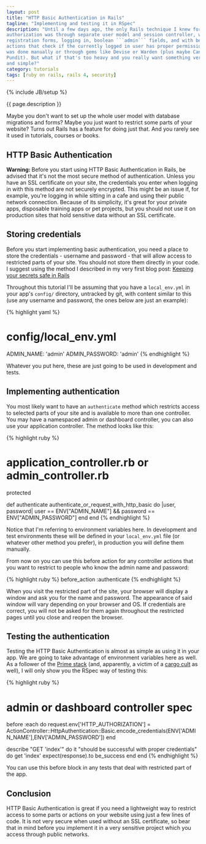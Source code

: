 ```yaml
---
layout: post
title: "HTTP Basic Authentication in Rails"
tagline: "Implementing and testing it in RSpec"
description: "Until a few days ago, the only Rails technique I knew for authentication and
authorization was through separate user model and session controller, with
registration forms, logging in, boolean ```admin``` fields, and with before
actions that check if the currently logged in user has proper permissions. This
was done manually or through gems like Devise or Warden (plus maybe CanCanCan or
Pundit). But what if that's too heavy and you really want something very basic
and simple?"
category: tutorials
tags: [ruby on rails, rails 4, security]
---
```

{% include JB/setup %}

{{ page.description }}
<!--break-->

Maybe you don't want to set up the whole user model with database migrations and
forms? Maybe you just want to restrict some parts of your website? Turns out
Rails has a feature for doing just that. And you rarely see it used in
tutorials, courses or books.

<h2>HTTP Basic Authentication</h2>

<strong>Warning: </strong>Before you start using HTTP Basic Authentication in
Rails, be advised that it's not the most secure method of authentication. Unless
you have an SSL certificate on your site, the credentials you enter when logging
in with this method are not securely encrypted. This might be an issue if, for
example, you're logging in while sitting in a cafe and using their public network
connection. Because of its simplicity, it's great for your private apps,
disposable training apps or pet projects, but you should not use it on
production sites that hold sensitive data without an SSL certificate.

<h2>Storing credentials</h2>

Before you start implementing basic authentication, you need a place to store
the credentials - username and password - that will allow access to restricted
parts of your site. You should not store them directly in your code. I suggest
using the method I described in my very first blog post:
[Keeping your secrets safe in Rails](/tutorials/2015/03/12/keeping-your-secrets-safe-in-rails)

Throughout this tutorial I'll be assuming that you have a ```local_env.yml``` in
your app's ```config/``` directory, untracked by git, with content similar to
this (use any username and password, the ones below are just an example):

{% highlight yaml %}
# config/local_env.yml
ADMIN_NAME: 'admin'
ADMIN_PASSWORD: 'admin'
{% endhighlight %}

Whatever you put here, these are just going to be used in development and tests.

<h2>Implementing authentication</h2>

You most likely want to have an ```authenticate``` method which restricts access
to selected parts of your site and is available to more than one controller. You
may have a namespaced admin or dashboard controller, you can also use your
application controller. The method looks like this:

{% highlight ruby %}
# application_controller.rb or admin_controller.rb

protected

def authenticate
  authenticate_or_request_with_http_basic do |user, password|
    user == ENV["ADMIN_NAME"] && password == ENV["ADMIN_PASSWORD"]
  end
end
{% endhighlight %}

Notice that I'm referring to environment variables here. In development and test
environments these will be defined in your ```local_env.yml``` file (or whatever
other method you prefer), in production you will define them manually.

From now on you can use this before action for any controller actions that you
want to restrict to people who know the admin name and password:

{% highlight ruby %}
before_action :authenticate
{% endhighlight %}

When you visit the restricted part of the site, your browser will display a
window and ask you for the name and password. The appearance of said window will
vary depending on your browser and OS. If credentials are correct, you will not
be asked for them again throughout the restricted pages until you close and
reopen the browser.

<h2>Testing the authentication</h2>

Testing the HTTP Basic Authentication is almost as simple as using it in your
app. We are going to take advantage of environment variables here as well. As a
follower of the
[Prime stack](http://words.steveklabnik.com/rails-has-two-default-stacks) (and,
apparently, a victim of a
[cargo cult](http://www.rubyinside.com/dhh-offended-by-rspec-debate-4610.html)
as well), I will only show you the RSpec way of testing this:

{% highlight ruby %}
# admin or dashboard controller spec
before :each do
  request.env['HTTP_AUTHORIZATION'] = ActionController::HttpAuthentication::Basic.encode_credentials(ENV['ADMIN_NAME'],ENV['ADMIN_PASSWORD'])
end

describe "GET 'index'" do
  it "should be successful with proper credentials" do
    get 'index'
    expect(response).to be_success
  end
end
{% endhighlight %}

You can use this before block in any tests that deal with restricted part of the
app.

<h2>Conclusion</h2>

HTTP Basic Authentication is great if you need a lightweight way to restrict
access to some parts or actions on your website using just a few lines of code.
It is not very secure when used without an SSL certificate, so bear that in mind
before you implement it in a very sensitive project which you access through
public networks.
